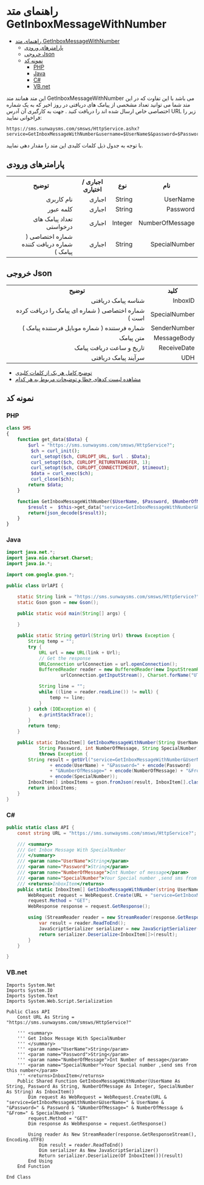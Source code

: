 # راهنمای متد GetInboxMessageWithNumber

- [راهنمای متد GetInboxMessageWithNumber](#راهنمای-متد-getinboxmessagewithnumber)
  - [پارامترهای ورودی](#پارامترهای-ورودی)
  - [خروجی Json](#خروجی-json)
  - [نمونه کد](#نمونه-کد)
    - [PHP](#php)
    - [Java](#java)
    - [C#](#c)
    - [VB.net](#vbnet)

این متد همانند متد GetInboxMessageWithNumber می باشد با این تفاوت که در این متد شما می توانید تعداد مشخصی از پیامک های دریافتی در روز اخیر که به یک شماره اختصاصی خاص ارسال شده اند را دریافت کنید . جهت به کارگیری آن آدرس URL زیر را فراخوانی نمایید:

```
https://sms.sunwaysms.com/smsws/HttpService.ashx?service=GetInboxMessageWithNumber&username=$UserName$&password=$Password$&NumberOfMessage=$NumberOfMessage$&from=$SpecialNumber$
```

با توجه به جدول ذیل کلمات کلیدی این متد را مقدار دهی نمایید.

## پارامترهای ورودی

<table dir="rtl" align="center">
<tr><th>نام</th><th>نوع</th><th>اجباری / اختیاری</th><th>توضیح</th></tr>
<tr><td>UserName</td><td>String</td><td>اجباری</td><td>نام کاربری</td></tr>
<tr><td>Password</td><td>String</td><td>اجباری</td><td>کلمه عبور</td></tr>
<tr><td>NumberOfMessage</td><td>Integer</td><td>اجباری</td><td>تعداد پیامک های درخواستی</td></tr>
<tr><td>SpecialNumber</td><td>String</td><td>اجباری</td><td>شماره اختصاصی ( شماره دریافت کننده پیامک )</td></tr>
</table>

## خروجی Json

<table dir="rtl" align="center">
<tr><th>کلید</th><th>توضیح</th></tr>
<tr><td>InboxID</td><td>شناسه پیامک دریافتی</td></tr>
<tr><td>SpecialNumber</td><td>شماره اختصاصی ( شماره ای پیامک را دریافت کرده است )</td></tr>
<tr><td>SenderNumber</td><td>شماره فرستنده ( شماره موبایل فرستنده پیامک )</td></tr>
<tr><td>MessageBody</td><td>متن پیامک</td></tr>
<tr><td>ReceiveDate</td><td>تاریخ و ساعت دریافت پیامک</td></tr>
<tr><td>UDH</td><td>سرآیند پیامک دریافتی</td></tr>
</table>

- [ توضیح کامل هر یک از کلمات کلیدی](https://github.com/sunwaysms/url/blob/main/Parameters.md)
- [مشاهده لیست کدهای خطا و توضیحات مربوط به هر کدام](https://github.com/sunwaysms/url/blob/main/Errors.md)

## نمونه کد

### PHP

```PHP
class SMS
{
    function get_data($Data) {
        $url = "https://sms.sunwaysms.com/smsws/HttpService?";
         $ch = curl_init();
         curl_setopt($ch, CURLOPT_URL, $url . $Data);
         curl_setopt($ch, CURLOPT_RETURNTRANSFER, 1);
         curl_setopt($ch, CURLOPT_CONNECTTIMEOUT, $timeout);
         $data = curl_exec($ch);
         curl_close($ch);
        return $data;
    }

    function GetInboxMessageWithNumber($UserName, $Password, $NumberOfMessage, $SpecialNumber) {
        $result =  $this->get_data("service=GetInboxMessageWithNumber&UserName=" . urlencode($UserName) . "&Password=" . urlencode($Password) . "&NumberOfMessage=" . urlencode($NumberOfMessage) . "&From=" . urlencode($SpecialNumber));
        return(json_decode($result));
    }
}
```

### Java

```Java
import java.net.*;
import java.nio.charset.Charset;
import java.io.*;

import com.google.gson.*;

public class UrlAPI {

    static String link = "https://sms.sunwaysms.com/smsws/HttpService?";
    static Gson gson = new Gson();

    public static void main(String[] args) {
        
    }

    public static String getUrl(String Url) throws Exception {
        String temp = "";
        try {
            URL url = new URL(link + Url);
            // Get the response
            URLConnection urlConnection = url.openConnection();
            BufferedReader reader = new BufferedReader(new InputStreamReader(
                    urlConnection.getInputStream(), Charset.forName("UTF-8")));

            String line = "";
            while ((line = reader.readLine()) != null) {
                temp += line;
            }
        } catch (IOException e) {
            e.printStackTrace();
        }
        return temp;
    }

    public static InboxItem[] GetInboxMessageWithNumber(String UserName,
            String Password, int NumberOfMessage, String SpecialNumber)
            throws Exception {
        String result = getUrl("service=GetInboxMessageWithNumber&UserName="
                + encode(UserName) + "&Password=" + encode(Password)
                + "&NumberOfMessage=" + encode(NumberOfMessage) + "&From="
                + encode(SpecialNumber));
        InboxItem[] inboxItems = gson.fromJson(result, InboxItem[].class);
        return inboxItems;
    }
}
```

### C#

```C#
public static class API {
    const string URL = "https://sms.sunwaysms.com/smsws/HttpService?";

    /// <summary>
    /// Get Inbox Message With SpecialNumber
    /// </summary>
    /// <param name="UserName">String</param>
    /// <param name="Password">String</param>
    /// <param name="NumberOfMessage">Int Number of message</param>
    /// <param name="SpecialNumber">Your Special number ,send sms from this number</param>
    /// <returns>InboxItem</returns>
    public static InboxItem[] GetInboxMessageWithNumber(string UserName, string Password, int NumberOfMessage, string SpecialNumber) {
        WebRequest request = WebRequest.Create(URL + "service=GetInboxMessageWithNumber&UserName=" + UserName + "&Password=" + Password + "&NumberOfMessage=" + NumberOfMessage + "&From=" + SpecialNumber);
        request.Method = "GET";
        WebResponse response = request.GetResponse();

        using (StreamReader reader = new StreamReader(response.GetResponseStream(), Encoding.UTF8)) {
            var result = reader.ReadToEnd();
            JavaScriptSerializer serializer = new JavaScriptSerializer();
            return serializer.Deserialize<InboxItem[]>(result);
        }
    }

}
```

### VB.net

```VB
Imports System.Net
Imports System.IO
Imports System.Text
Imports System.Web.Script.Serialization

Public Class API
    Const URL As String = "https://sms.sunwaysms.com/smsws/HttpService?"

    ''' <summary>
    ''' Get Inbox Message With SpecialNumber
    ''' </summary>
    ''' <param name="UserName">String</param>
    ''' <param name="Password">String</param>
    ''' <param name="NumberOfMessage">Int Number of message</param>
    ''' <param name="SpecialNumber">Your Special number ,send sms from this number</param>
    ''' <returns>InboxItem</returns>
    Public Shared Function GetInboxMessageWithNumber(UserName As String, Password As String, NumberOfMessage As Integer, SpecialNumber As String) As InboxItem()
        Dim request As WebRequest = WebRequest.Create(URL & "service=GetInboxMessageWithNumber&UserName=" & UserName & "&Password=" & Password & "&NumberOfMessage=" & NumberOfMessage & "&From=" & SpecialNumber)
        request.Method = "GET"
        Dim response As WebResponse = request.GetResponse()

        Using reader As New StreamReader(response.GetResponseStream(), Encoding.UTF8)
            Dim result = reader.ReadToEnd()
            Dim serializer As New JavaScriptSerializer()
            Return serializer.Deserialize(Of InboxItem())(result)
        End Using
    End Function

End Class
```
